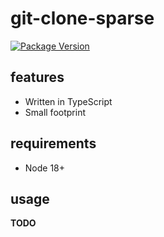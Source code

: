 # git-clone-sparse

[![Package Version](https://badge.fury.io/js/git-clone-sparse.svg)](https://www.npmjs.com/package/git-clone-sparse)

## features

- Written in TypeScript
- Small footprint

## requirements

- Node 18+

## usage

**TODO**
